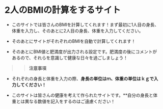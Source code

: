 # 2人のBMIの計算をするサイト

- このサイトでは皆さんのBMIを計算してくれます！まず最初に1人目の身長、体重を入力し、そのあとに2人目の身長、体重を入力してください。

- そのあとにサイトがそれぞれのBMIを自動で計算してくれます！

- そのあとにBMI値と肥満度が出力される設定です。肥満度の後にコメントがあるので、それらを意識して健康な日々を過ごしましょう！

>> **注意事項**

- それぞれの身長と体重を入力の際、**身長の単位はｍ、体重の単位はｋｇで入力してください！**

- このサイトは皆さんの健康を考えて作られたサイトです。**自分の身長と体重とは異なる数値を記入をするのはご遠慮ください！
